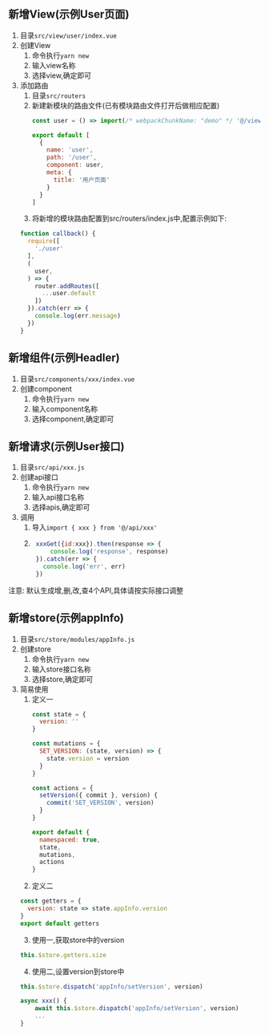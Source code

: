 ## 新增View(示例User页面) ##
1. 目录`src/view/user/index.vue`
2. 创建View
    1. 命令执行`yarn new`
    2. 输入view名称
    3. 选择view,确定即可
4. 添加路由
    1. 目录`src/routers`
    2. 新建新模块的路由文件(已有模块路由文件打开后做相应配置)
        ```js
        const user = () => import(/* webpackChunkName: "demo" */ '@/views/user/index.vue')

        export default [
          {
            name: 'user',
            path: '/user',
            component: user,
            meta: {
              title: '用户页面'
            }
          }
        ]
        ```
    3. 将新增的模块路由配置到src/routers/index.js中,配置示例如下:
      ```js
      function callback() {
        require([
          './user'
        ],
        (
          user,
        ) => {
          router.addRoutes([
            ...user.default
          ])
        }).catch(err => {
          console.log(err.message)
        })
      }
      ```


## 新增组件(示例Headler) ##
1. 目录`src/components/xxx/index.vue`
2. 创建component
    1. 命令执行`yarn new`
    2. 输入component名称
    3. 选择component,确定即可


## 新增请求(示例User接口) ##
1. 目录`src/api/xxx.js`
2. 创建api接口
    1. 命令执行`yarn new`
    2. 输入api接口名称
    3. 选择apis,确定即可
3. 调用
    1. 导入`import { xxx } from '@/api/xxx'`
    2. ```js
        xxxGet({id:xxx}).then(response => {
            console.log('response', response)
        }).catch(err => {
          console.log('err', err)
        })
       ```
注意: 默认生成增,删,改,查4个API,具体请按实际接口调整


## 新增store(示例appInfo) ##
1. 目录`src/store/modules/appInfo.js`
2. 创建store
    1. 命令执行`yarn new`
    2. 输入store接口名称
    3. 选择store,确定即可
3. 简易使用
    1. 定义一
        ```js
        const state = {
          version: ''
        }

        const mutations = {
          SET_VERSION: (state, version) => {
            state.version = version
          }
        }

        const actions = {
          setVersion({ commit }, version) {
            commit('SET_VERSION', version)
          }
        }

        export default {
          namespaced: true,
          state,
          mutations,
          actions
        }
        ```
    2. 定义二
      ```js
      const getters = {
        version: state => state.appInfo.version
      }
      export default getters
      ```
    3. 使用一,获取store中的version
      ```js
      this.$store.getters.size
      ```
    4. 使用二,设置version到store中
      ```js
      this.$store.dispatch('appInfo/setVersion', version)
      ```
      ```js
      async xxx() {
          await this.$store.dispatch('appInfo/setVersion', version)
          ...
      }
      ```